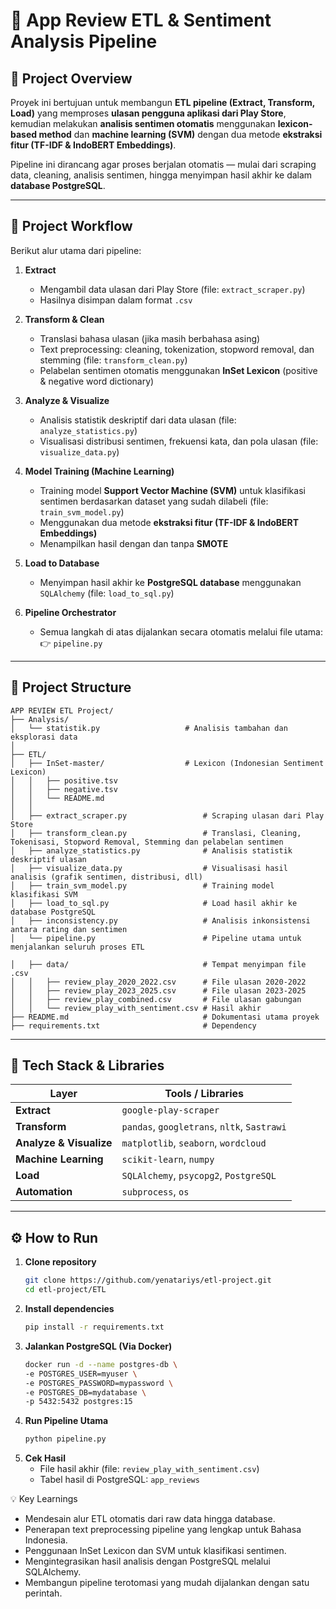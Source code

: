 # 🧩 App Review ETL & Sentiment Analysis Pipeline

## 📖 Project Overview
Proyek ini bertujuan untuk membangun **ETL pipeline (Extract, Transform, Load)** yang memproses **ulasan pengguna aplikasi dari Play Store**, kemudian melakukan **analisis sentimen otomatis** menggunakan **lexicon-based method** dan **machine learning (SVM)** dengan dua metode **ekstraksi fitur (TF-IDF & IndoBERT Embeddings)**.

Pipeline ini dirancang agar proses berjalan otomatis — mulai dari scraping data, cleaning, analisis sentimen, hingga menyimpan hasil akhir ke dalam **database PostgreSQL**.

---

## 🚀 Project Workflow

Berikut alur utama dari pipeline:

1. **Extract**  
   - Mengambil data ulasan dari Play Store (file: `extract_scraper.py`)
   - Hasilnya disimpan dalam format `.csv`

2. **Transform & Clean**  
   - Translasi bahasa ulasan (jika masih berbahasa asing)
   - Text preprocessing: cleaning, tokenization, stopword removal, dan stemming (file: `transform_clean.py`)
   - Pelabelan sentimen otomatis menggunakan **InSet Lexicon** (positive & negative word dictionary)

3. **Analyze & Visualize**  
   - Analisis statistik deskriptif dari data ulasan (file: `analyze_statistics.py`)
   - Visualisasi distribusi sentimen, frekuensi kata, dan pola ulasan (file: `visualize_data.py`)

4. **Model Training (Machine Learning)**  
   - Training model **Support Vector Machine (SVM)** untuk klasifikasi sentimen berdasarkan dataset yang sudah dilabeli (file: `train_svm_model.py`)
   - Menggunakan dua metode **ekstraksi fitur (TF-IDF & IndoBERT Embeddings)**
   - Menampilkan hasil dengan dan tanpa **SMOTE**

5. **Load to Database**  
   - Menyimpan hasil akhir ke **PostgreSQL database** menggunakan `SQLAlchemy` (file: `load_to_sql.py`)

6. **Pipeline Orchestrator**  
   - Semua langkah di atas dijalankan secara otomatis melalui file utama:  
     👉 `pipeline.py`

---

## 🧱 Project Structure
```
APP REVIEW ETL Project/
├── Analysis/
│   └── statistik.py                   # Analisis tambahan dan eksplorasi data
│
├── ETL/ 
│   ├── InSet-master/                  # Lexicon (Indonesian Sentiment Lexicon)
│   │   ├── positive.tsv
│   │   ├── negative.tsv
│   │   └── README.md
│   │
│   ├── extract_scraper.py                 # Scraping ulasan dari Play Store
│   ├── transform_clean.py                 # Translasi, Cleaning, Tokenisasi, Stopword Removal, Stemming dan pelabelan sentimen
│   ├── analyze_statistics.py              # Analisis statistik deskriptif ulasan
│   ├── visualize_data.py                  # Visualisasi hasil analisis (grafik sentimen, distribusi, dll)
│   ├── train_svm_model.py                 # Training model klasifikasi SVM
│   ├── load_to_sql.py                     # Load hasil akhir ke database PostgreSQL
│   ├── inconsistency.py                   # Analisis inkonsistensi antara rating dan sentimen
│   └── pipeline.py                        # Pipeline utama untuk menjalankan seluruh proses ETL

│   ├── data/                              # Tempat menyimpan file .csv
│   │   ├── review_play_2020_2022.csv      # File ulasan 2020-2022
│   │   ├── review_play_2023_2025.csv      # File ulasan 2023-2025
│   │   ├── review_play_combined.csv       # File ulasan gabungan 
│   │   └── review_play_with_sentiment.csv # Hasil akhir
├── README.md                              # Dokumentasi utama proyek
├── requirements.txt                       # Dependency

```

---

## 🧰 Tech Stack & Libraries

| Layer | Tools / Libraries |
|-------|--------------------|
| **Extract** | `google-play-scraper` |
| **Transform** | `pandas`, `googletrans`, `nltk`, `Sastrawi` |
| **Analyze & Visualize** | `matplotlib`, `seaborn`, `wordcloud` |
| **Machine Learning** | `scikit-learn`, `numpy` |
| **Load** | `SQLAlchemy`, `psycopg2`, `PostgreSQL` |
| **Automation** | `subprocess`, `os` |

---

## ⚙️ How to Run

1. **Clone repository**
   ```bash
   git clone https://github.com/yenatariys/etl-project.git
   cd etl-project/ETL
2. **Install dependencies**
   ```bash
   pip install -r requirements.txt
3. **Jalankan PostgreSQL (Via Docker)**
   ```bash
   docker run -d --name postgres-db \
   -e POSTGRES_USER=myuser \
   -e POSTGRES_PASSWORD=mypassword \
   -e POSTGRES_DB=mydatabase \
   -p 5432:5432 postgres:15
4. **Run Pipeline Utama**
   ```bash
   python pipeline.py
5. **Cek Hasil**
   - File hasil akhir (file: `review_play_with_sentiment.csv`)
   - Tabel hasil di PostgreSQL: `app_reviews`

💡 Key Learnings
- Mendesain alur ETL otomatis dari raw data hingga database.
- Penerapan text preprocessing pipeline yang lengkap untuk Bahasa Indonesia.
- Penggunaan InSet Lexicon dan SVM untuk klasifikasi sentimen.
- Mengintegrasikan hasil analisis dengan PostgreSQL melalui SQLAlchemy.
- Membangun pipeline terotomasi yang mudah dijalankan dengan satu perintah.
